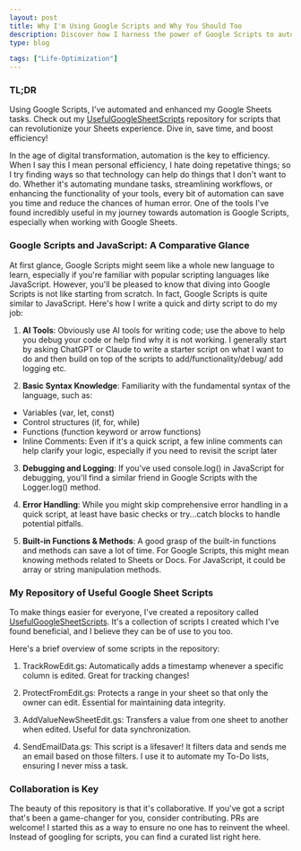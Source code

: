 ```yaml
---
layout: post
title: Why I'm Using Google Scripts and Why You Should Too
description: Discover how I harness the power of Google Scripts to automate and enhance my Google Sheets workflows. From adding timestamps to protecting data and automating emails, dive into my curated repository, <a href = "https://bit.ly/461dukt" target="_blank">UsefulGoogleSheetScripts</a>, to streamline your tasks and elevate your Sheets game
type: blog

tags: ["Life-Optimization"]
---
```


### TL;DR

Using Google Scripts, I've automated and enhanced my Google Sheets tasks. Check out my <a href = "https://bit.ly/461dukt" target="_blank">UsefulGoogleSheetScripts</a> repository for scripts that can revolutionize your Sheets experience. Dive in, save time, and boost efficiency!


In the age of digital transformation, automation is the key to efficiency. When I say this I mean personal efficiency, I hate doing repetative things; so I try finding ways so that technology can help do things that I don't want to do. Whether it's automating mundane tasks, streamlining workflows, or enhancing the functionality of your tools, every bit of automation can save you time and reduce the chances of human error. One of the tools I've found incredibly useful in my journey towards automation is Google Scripts, especially when working with Google Sheets.

### Google Scripts and JavaScript: A Comparative Glance

At first glance, Google Scripts might seem like a whole new language to learn, especially if you're familiar with popular scripting languages like JavaScript. However, you'll be pleased to know that diving into Google Scripts is not like starting from scratch. In fact, Google Scripts is quite similar to JavaScript. Here's how I write a quick and dirty script to do my job:

1. **AI Tools**: Obviously use AI tools for writing code; use the above to help you debug your code or help find why it is not working. I generally start by asking ChatGPT or Claude to write a starter script on what I want to do and then build on top of the scripts to add/functionality/debug/ add logging etc.

2. **Basic Syntax Knowledge**: Familiarity with the fundamental syntax of the language, such as:

* Variables (var, let, const)
* Control structures (if, for, while)
* Functions (function keyword or arrow functions)
* Inline Comments: Even if it's a quick script, a few inline comments can help clarify your logic, especially if you need to revisit the script later

3. **Debugging and Logging**: If you've used console.log() in JavaScript for debugging, you'll find a similar friend in Google Scripts with the Logger.log() method.

4. **Error Handling**: While you might skip comprehensive error handling in a quick script, at least have basic checks or try...catch blocks to handle potential pitfalls.

5. **Built-in Functions & Methods**: A good grasp of the built-in functions and methods can save a lot of time. For Google Scripts, this might mean knowing methods related to Sheets or Docs. For JavaScript, it could be array or string manipulation methods.




### My Repository of Useful Google Sheet Scripts

To make things easier for everyone, I've created a repository called <a href = "https://bit.ly/461dukt" target="_blank">UsefulGoogleSheetScripts</a>. It's a collection of scripts I created which I've found beneficial, and I believe they can be of use to you too.

Here's a brief overview of some scripts in the repository:

1. TrackRowEdit.gs: Automatically adds a timestamp whenever a specific column is edited. Great for tracking changes!

2. ProtectFromEdit.gs: Protects a range in your sheet so that only the owner can edit. Essential for maintaining data integrity.

3. AddValueNewSheetEdit.gs: Transfers a value from one sheet to another when edited. Useful for data synchronization.

4. SendEmailData.gs: This script is a lifesaver! It filters data and sends me an email based on those filters. I use it to automate my To-Do lists, ensuring I never miss a task.

### Collaboration is Key

The beauty of this repository is that it's collaborative. If you've got a script that's been a game-changer for you, consider contributing. PRs are welcome! I started this as a way to ensure no one has to reinvent the wheel. Instead of googling for scripts, you can find a curated list right here.

